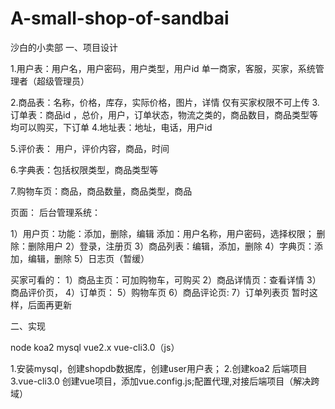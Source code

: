 # A-small-shop-of-sandbai
沙白的小卖部
一、项目设计


1.用户表：用户名，用户密码，用户类型，用户id
		单一商家，客服，买家，系统管理者（超级管理员）

2.商品表：名称，价格，库存，实际价格，图片，详情
		仅有买家权限不可上传
3.订单表：商品id ，总价，用户，订单状态，物流之类的，商品数目，商品类型等
    均可以购买，下订单
4.地址表：地址，电话，用户id

5.评价表： 用户，评价内容，商品，时间

6.字典表：包括权限类型，商品类型等

7.购物车页：商品，商品数量，商品类型，商品

页面：
后台管理系统：

1）用户页：功能：添加，删除，编辑
添加：用户名称，用户密码，选择权限；
删除：删除用户
2）登录，注册页
3）商品列表：编辑，添加，删除
4）字典页：添加，编辑，删除
5）日志页（暂缓）

买家可看的：
1）商品主页：可加购物车，可购买
2）商品详情页：查看详情
3）商品评价页，
4）订单页：
5）购物车页
6）商品评论页:
7）订单列表页
暂时这样，后面再更新

二、实现

node koa2 mysql vue2.x vue-cli3.0（js）

1.安装mysql，创建shopdb数据库，创建user用户表；
2.创建koa2 后端项目
3.vue-cli3.0 创建vue项目，添加vue.config.js;配置代理,对接后端项目（解决跨域）





